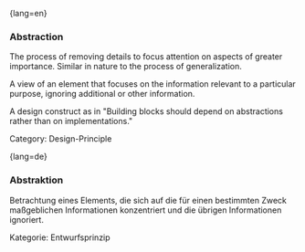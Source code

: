 {lang=en}
### Abstraction

The process of removing details to focus attention on aspects of greater importance. 
Similar in nature to the process of generalization.

A view of an element that focuses on the information relevant to a particular purpose, ignoring additional or other information.

A design construct as in "Building blocks should depend on abstractions rather than on implementations."

Category: Design-Principle


{lang=de}
### Abstraktion

Betrachtung eines Elements, die sich auf die für einen bestimmten
Zweck maßgeblichen Informationen konzentriert und die übrigen
Informationen ignoriert.

Kategorie: Entwurfsprinzip